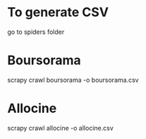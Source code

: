 # To generate CSV
go to spiders folder

# Boursorama
scrapy crawl boursorama -o boursorama.csv

# Allocine
scrapy crawl allocine -o allocine.csv
